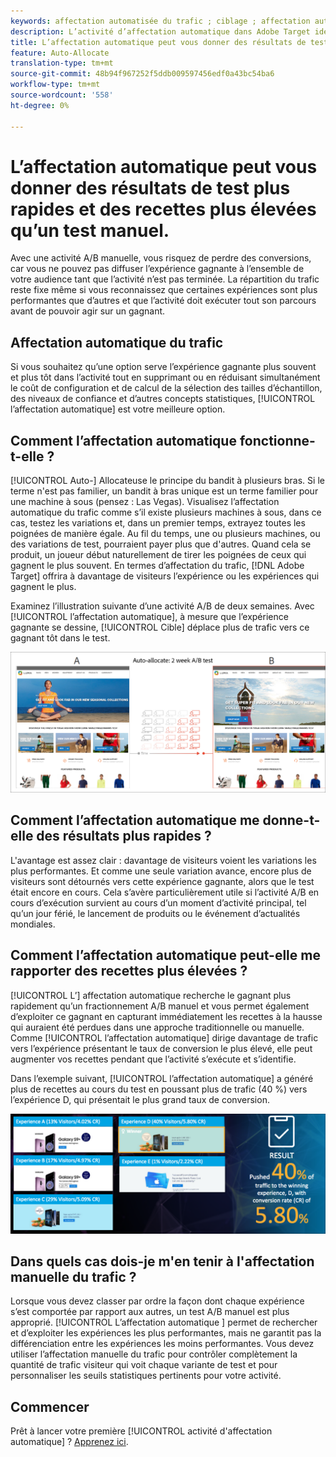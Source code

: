 ```yaml
---
keywords: affectation automatisée du trafic ; ciblage ; affectation automatique ; affectation automatique ; affectation automatique
description: L’activité d’affectation automatique dans Adobe Target identifie un gagnant parmi deux expériences ou plus et réaffecte automatiquement plus de trafic à l’gagnant afin d’augmenter les conversions pendant que le test continue à s’exécuter et à apprendre.
title: L’affectation automatique peut vous donner des résultats de test plus rapides et des recettes plus élevées qu’un test manuel.
feature: Auto-Allocate
translation-type: tm+mt
source-git-commit: 48b94f967252f5ddb009597456edf0a43bc54ba6
workflow-type: tm+mt
source-wordcount: '558'
ht-degree: 0%

---
```



# L’affectation automatique peut vous donner des résultats de test plus rapides et des recettes plus élevées qu’un test manuel.

Avec une activité A/B manuelle, vous risquez de perdre des conversions, car vous ne pouvez pas diffuser l’expérience gagnante à l’ensemble de votre audience tant que l’activité n’est pas terminée. La répartition du trafic reste fixe même si vous reconnaissez que certaines expériences sont plus performantes que d’autres et que l’activité doit exécuter tout son parcours avant de pouvoir agir sur un gagnant.

## Affectation automatique du trafic

Si vous souhaitez qu’une option serve l’expérience gagnante plus souvent et plus tôt dans l’activité tout en supprimant ou en réduisant simultanément le coût de configuration et de calcul de la sélection des tailles d’échantillon, des niveaux de confiance et d’autres concepts statistiques, [!UICONTROL l’affectation automatique] est votre meilleure option.

## Comment l’affectation automatique fonctionne-t-elle ?

[!UICONTROL Auto-] Allocateuse le principe du bandit à plusieurs bras. Si le terme n&#39;est pas familier, un bandit à bras unique est un terme familier pour une machine à sous (pensez : Las Vegas). Visualisez l’affectation automatique du trafic comme s’il existe plusieurs machines à sous, dans ce cas, testez les variations et, dans un premier temps, extrayez toutes les poignées de manière égale. Au fil du temps, une ou plusieurs machines, ou des variations de test, pourraient payer plus que d&#39;autres. Quand cela se produit, un joueur début naturellement de tirer les poignées de ceux qui gagnent le plus souvent. En termes d’affectation du trafic, [!DNL Adobe Target] offrira à davantage de visiteurs l’expérience ou les expériences qui gagnent le plus.

Examinez l’illustration suivante d’une activité A/B de deux semaines. Avec [!UICONTROL l’affectation automatique], à mesure que l’expérience gagnante se dessine, [!UICONTROL Cible] déplace plus de trafic vers ce gagnant tôt dans le test.

![Illustration de l’affectation automatique](/help/c-activities/automated-traffic-allocation/assets/Auto-Allocate-test.png)

## Comment l’affectation automatique me donne-t-elle des résultats plus rapides ?

L&#39;avantage est assez clair : davantage de visiteurs voient les variations les plus performantes. Et comme une seule variation avance, encore plus de visiteurs sont détournés vers cette expérience gagnante, alors que le test était encore en cours. Cela s’avère particulièrement utile si l’activité A/B en cours d’exécution survient au cours d’un moment d’activité principal, tel qu’un jour férié, le lancement de produits ou le événement d’actualités mondiales.

## Comment l’affectation automatique peut-elle me rapporter des recettes plus élevées ?

[!UICONTROL L’] affectation automatique recherche le gagnant plus rapidement qu’un fractionnement A/B manuel et vous permet également d’exploiter ce gagnant en capturant immédiatement les recettes à la hausse qui auraient été perdues dans une approche traditionnelle ou manuelle. Comme [!UICONTROL l’affectation automatique] dirige davantage de trafic vers l’expérience présentant le taux de conversion le plus élevé, elle peut augmenter vos recettes pendant que l’activité s’exécute et s’identifie.

Dans l’exemple suivant, [!UICONTROL l’affectation automatique] a généré plus de recettes au cours du test en poussant plus de trafic (40 %) vers l’expérience D, qui présentait le plus grand taux de conversion.

![L&#39;affectation automatique fournit une illustration des recettes les plus élevées](/help/c-activities/automated-traffic-allocation/assets/five-experiences.png)

## Dans quels cas dois-je m&#39;en tenir à l&#39;affectation manuelle du trafic ?

Lorsque vous devez classer par ordre la façon dont chaque expérience s’est comportée par rapport aux autres, un test A/B manuel est plus approprié. [!UICONTROL L’affectation automatique ] permet de rechercher et d’exploiter les expériences les plus performantes, mais ne garantit pas la différenciation entre les expériences les moins performantes. Vous devez utiliser l’affectation manuelle du trafic pour contrôler complètement la quantité de trafic visiteur qui voit chaque variante de test et pour personnaliser les seuils statistiques pertinents pour votre activité.

## Commencer

Prêt à lancer votre première [!UICONTROL activité d&#39;affectation automatique] ? [Apprenez ici](/help/c-activities/automated-traffic-allocation/automated-traffic-allocation.md).

